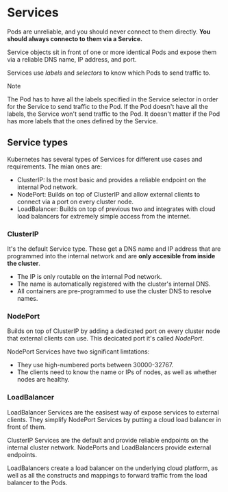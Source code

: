 # Services

Pods are unreliable, and you should never connect to them directly. **You should always connecto to them via a Service.**

Service objects sit in front of one or more identical Pods and expose them via a reliable DNS name, IP address, and port.

Services use _labels_ and _selectors_ to know which Pods to send traffic to.

> [!NOTE]
>
> The Pod has to have all the labels specified in the Service selector in order for the Service to send traffic to the Pod. If
> the Pod doesn't have all the labels, the Service won't send traffic to the Pod. It doesn't matter if the Pod has more labels that the ones defined by the Service.

## Service types

Kubernetes has several types of Services for different use cases and requirements. The mian ones are:

- ClusterIP: Is the most basic and provides a reliable endpoint on the internal Pod network.
- NodePort: Builds on top of ClusterIP and allow external clients to connect via a port on every cluster node.
- LoadBalancer: Builds on top of previous two and integrates with cloud load balancers for extremely simple access from the internet.

### ClusterIP

It's the default Service type. These get a DNS name and IP address that are programmed into the internal network and are **only accesible from inside the cluster**.

- The IP is only routable on the internal Pod network.
- The name is automatically registered with the cluster's internal DNS.
- All containers are pre-programmed to use the cluster DNS to resolve names.

### NodePort

Builds on top of ClusterIP by adding a dedicated port on every cluster node that external clients can use. This decicated port it's called _NodePort_.

NodePort Services have two significant limtations:

- They use high-numbered ports between 30000-32767.
- The clients need to know the name or IPs of nodes, as well as whether nodes are healthy.

### LoadBalancer

LoadBalancer Services are the easisest way of expose services to external clients. They simplify NodePort Services by putting a cloud load balancer in front of them.



ClusterIP Services are the default and provide reliable endpoints on the internal cluster network. NodePorts and LoadBalancers provide external endpoints.

LoadBalancers create a load balancer on the underlying cloud platform, as well as all the constructs and mappings to forward traffic from the load balancer to the Pods.
